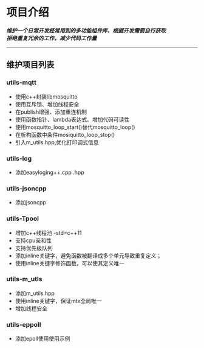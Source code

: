 # 项目介绍

***维护一个日常开发经常用到的多功能组件库、根据开发需要自行获取***  
***拒绝重复冗余的工作，减少代码工作量***

---

## 维护项目列表

### utils-mqtt

+ 使用c++封装libmosquitto
+ 使用互斥锁、增加线程安全
+ 在publish增强、添加重连机制
+ 使用函数指针、lambda表达式、增加代码可读性
+ 使用mosquitto_loop_start()替代mosquitto_loop()
+ 在析构函数中条件mosiquitto_loop_stop()
+ 引入m_utils.hpp,优化打印调式信息

### utils-log

+ 添加easyloging++.cpp .hpp

### utils-jsoncpp

+ 添加jsoncpp

### utils-Tpool

+ 增加c++线程池 -std=c++11
+ 支持cpu亲和性
+ 支持优先级队列
+ 添加inline关键字，避免函数被翻译成多个单元导致重复定义；
+ 使用inline关键字修饰函数，可以使其定义唯一

### utils-m_utls

+ 添加m_utils.hpp
+ 使用inline关键字，保证mtx全局唯一
+ 增加线程安全

### utils-eppoll

+ 添加epoll使用使用示例
